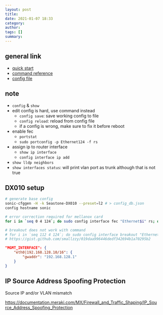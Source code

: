 ```yaml
---
layout: post
title:
date: 2021-01-07 18:33
category:
author:
tags: []
summary:
---
```


## general link

- [quick start](https://github.com/Azure/SONiC/blob/master/doc/SONiC-User-Manual.md)
- [command reference](https://github.com/Azure/sonic-utilities/blob/master/doc/Command-Reference.md)
- [config file](https://github.com/Azure/sonic-swss/blob/master/doc/Configuration.md)

## note

- `config` & `show`
- edit config is hard, use command instead
  - `config save`: save working config to file
  - `config reload`: reload from config file
  - if a config is wrong, make sure to fix it before reboot
- enable fec
  - `portstat`
  - `sudo portconfig -p Ethernet124 -f rs`
- assign ip to router interface
  - `show ip interface`
  - `config interface ip add`
- `show lldp neighbors`
- `show interfaces status`: will print vlan port as trunk although that is not true

## DX010 setup

```bash
# generate base config
sonic-cfggen -H -k Seastone-DX010 --preset=l2 # > config_db.json
config hostname sonic

# error correction required for mellanox card
for i in `seq 0 4 124`; do sudo config interface fec "Ethernet$i" rs; done

# breakout does not work with command
# for i in `seq 112 4 124`; do sudo config interface breakout "Ethernet$i" -u; done
# https://gist.github.com/smallzzy/019daa996446dedf342694b1a70295b2
```

```json
"MGMT_INTERFACE": {
    "eth0|192.168.128.10/16": {
        "gwaddr": "192.168.128.1"
    }
}
```

## IP Source Address Spoofing Protection 

Source IP and/or VLAN mismatch

https://documentation.meraki.com/MX/Firewall_and_Traffic_Shaping/IP_Source_Address_Spoofing_Protection
